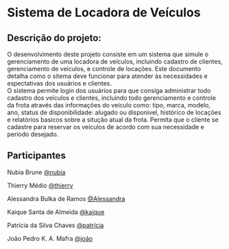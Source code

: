 # Sistema de Locadora de Veículos

## Descrição do projeto:
O desenvolvimento deste projeto consiste em um sistema que simule o gerenciamento de uma locadora de veículos, incluindo cadastro de clientes, gerenciamento de veículos, e controle de locações. Este documento detalha como o sitema deve funcionar para atender às necessidades e espectativas dos usuários e clientes.  
O sistema permite login dos usuários para que consiga administrar todo cadastro dos veículos e clientes, incluindo todo gerenciamento e controle da frota através das informações do veículo como: tipo, marca, modelo, ano, status de disponibilidade: alugado ou disponivel, histórico de locações e relatórios basicos sobre a situção atual da frota. Permita que o cliente se cadastre para reservar os veículos de acordo com sua necessidade e período desejado.


## Participantes


Nubia Brune
[@nubia](https://github.com/Nubiabrune)

Thierry Médio
[@thierry](https://github.com/Thierry200320)

Alessandra Bulka de Ramos
[@Alessandra](https://github.com/alebulka)

Kaique Santa de Almeida
[@kaique](https://github.com/KaiqueDev-code)

Patrícia da Silva Chaves 
[@patrícia](https://github.com/PatriciaCh1)

João Pedro K. A. Mafra
[@joão](https://github.com/JoaoPKAMafra)










